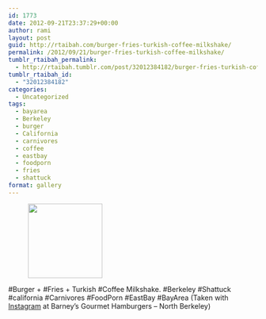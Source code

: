 ```yaml
---
id: 1773
date: 2012-09-21T23:37:29+00:00
author: rami
layout: post
guid: http://rtaibah.com/burger-fries-turkish-coffee-milkshake/
permalink: /2012/09/21/burger-fries-turkish-coffee-milkshake/
tumblr_rtaibah_permalink:
  - http://rtaibah.tumblr.com/post/32012384182/burger-fries-turkish-coffee-milkshake
tumblr_rtaibah_id:
  - "32012384182"
categories:
  - Uncategorized
tags:
  - bayarea
  - Berkeley
  - burger
  - California
  - carnivores
  - coffee
  - eastbay
  - foodporn
  - fries
  - shattuck
format: gallery
---
```

<div id='gallery-87' class='gallery galleryid-1773 gallery-columns-3 gallery-size-thumbnail'>
  <figure class='gallery-item'> 
  
  <div class='gallery-icon landscape'>
    <a href='http://139.59.20.41/2012/09/21/burger-fries-turkish-coffee-milkshake/attachment/1774/'><img width="150" height="150" src="http://139.59.20.41/wp-content/uploads/2012/09/tumblr_maq4ai0bYD1qb4qlko1_1280-150x150.jpg" class="attachment-thumbnail size-thumbnail" alt="" srcset="http://139.59.20.41/wp-content/uploads/2012/09/tumblr_maq4ai0bYD1qb4qlko1_1280-150x150.jpg 150w, http://139.59.20.41/wp-content/uploads/2012/09/tumblr_maq4ai0bYD1qb4qlko1_1280-300x300.jpg 300w, http://139.59.20.41/wp-content/uploads/2012/09/tumblr_maq4ai0bYD1qb4qlko1_1280-100x100.jpg 100w, http://139.59.20.41/wp-content/uploads/2012/09/tumblr_maq4ai0bYD1qb4qlko1_1280.jpg 612w" sizes="100vw" /></a>
  </div></figure>
</div>

#Burger + #Fries + Turkish #Coffee Milkshake. #Berkeley #Shattuck #california #Carnivores #FoodPorn #EastBay #BayArea (Taken with [Instagram](http://instagram.com) at Barney&#8217;s Gourmet Hamburgers &#8211; North Berkeley)